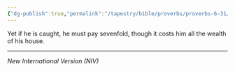 ```yaml
---
{"dg-publish":true,"permalink":"/tapestry/bible/proverbs/proverbs-6-31/","title":"Proverbs 6:31","hide":true,"tags":["bible-verse","bible-verse"],"dgHomeLink":true,"dgShowLocalGraph":true,"dgEnableSearch":true}
---
```



Yet if he is caught, he must pay sevenfold, though it costs him all the wealth of his house.


---
*New International Version (NIV)*
